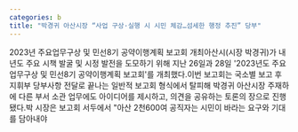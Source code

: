 ```yaml
---
categories: b
title: "박경귀 아산시장 “사업 구상·실행 시 시민 체감…섬세한 행정 추진” 당부"
---
```

2023년 주요업무구상 및 민선8기 공약이행계획 보고회 개최아산시(시장 박경귀)가 내년도 주요 시책 발굴 및 시정 발전을 도모하기 위해 지난 26일과 28일 &#39;2023년도 주요업무구상 및 민선8기 공약이행계획 보고회&#39;를 개최했다.이번 보고회는 국소별 보고 후 지휘부 당부사항 전달로 끝나는 일반적 보고회 형식에서 탈피해 박경귀 아산시장 주재하에 다른 부서 소관 업무에도 아이디어를 제시하고, 의견을 공유하는 토론의 장으로 진행됐다.박 시장은 보고회 서두에서 "아산 2천600여 공직자는 시민이 바라는 요구와 기대를 담아내야